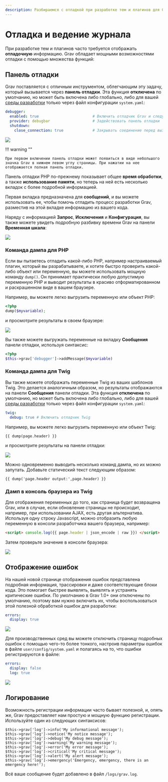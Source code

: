```yaml
---
description: Разбираемся с отладкой при разработке тем и плагинов для Grav CMS.
---
```


# Отладка и ведение журнала

При разработке тем и плагинов часто требуется отображать **отладочную** информацию. Grav обладает мощными возможностями отладки с помощью множества функций:

## Панель отладки

Grav поставляется с отличным инструментом, облегчающим эту задачу, который вызывается через **панель отладки**. Эта функция **отключена** по умолчанию, но может быть включена либо глобально, либо для вашей [среды разработки](/advanced/environment-config) только через файл конфигурации `system.yaml`:

```yaml
debugger:
  enabled: true                        # Включить отладчик Grav и следующие настройки
  provider: debugbar                   # Задействовать панель отладки
  shutdown:
    close_connection: true             # Закрывать соединение перед вызовом onShutdown(). `false` для отладки
```

![](config.png)

!!! warning ""

	При первом включении панель отладки может появиться в виде небольшого значка Grav в нижнем левом углу страницы. При нажатии на нее отображается полная панель отладки.

Панель отладки PHP по-прежнему показывает общее **время обработки**, а также **использование памяти**, но теперь на ней есть несколько вкладок с более подробной информацией.

Первая вкладка предназначена для **сообщений**, и вы можете использовать ее, чтобы помочь отладить процесс разработки Grav, разместив на этой вкладке информацию из вашего кода.

Наряду с информацией **Запрос**, **Исключения** и **Конфигурация**, вы также можете увидеть подробную разбивку времени Grav на панели **Временная шкала**:

![](timeline.png)

### Команда дампа для PHP

Если вы пытаетесь отладить какой-либо PHP, например настраиваемый плагин, который вы разрабатываете, и хотите быстро проверить какой-либо объект или переменную, вы можете использовать мощную команду `dump()`. Он принимает практически любую допустимую переменную PHP и выводит результаты в красиво отформатированном и раскрашенном виде в вашем браузере.

Например, вы можете легко выгрузить переменную или объект PHP:

```php
<?php
dump($myvariable);
```

и просмотрите результаты в своем браузере:

![](dump.png)

Вы также можете выгружать переменные на вкладку **Сообщения** панели отладки, используя синтаксис:

```php
<?php
$this->grav['debugger']->addMessage($myvariable)
```

### Команда дампа для Twig

Вы также можете отображать переменные Twig из ваших шаблонов Twig. Это делается аналогичным образом, но результаты отображаются на панели **Сообщения** панели отладки. Эта функция **отключена** по умолчанию, но может быть включена либо глобально, либо для вашей [среды разработки](/advanced/environment-config) только через файл конфигурации `system.yaml`:

```yaml
twig:
  debug: true # Включить отладчик Twig
```

Например, вы можете легко выгрузить переменную или объект Twig:


```twig
{{ dump(page.header) }}
```


и просмотрите результаты на панели отладки:

![](twig-dump.png)

Можно одновременно выводить несколько команд дампа, но их можно запутать. Добавьте статический текст следующим образом:

```twig
{{ dump('page.header output:',page.header) }}
```

### Дамп в консоль браузера из Twig

Для отображения переменных до того, как страница будет возвращена Grav, или в случае, если обновление страницы не происходит, например, при использовании AJAX, есть другая альтернатива. Используя одну строку Javascript, можно отобразить любую переменную в консоли разработчика вашего браузера, например:


```html
<script> console.log({{ page.header | json_encode | raw }}) </script>
```


Затем проверьте значение в консоли браузера:

![](console-dump.png)

## Отображение ошибок

На нашей новой странице отображения ошибок представлена ​​подробная информация, трассировки и даже соответствующие блоки кода. Это помогает быстрее выявлять, выявлять и устранять критические ошибки. По умолчанию в Grav 1.0+ они отключены по умолчанию, поэтому вам нужно включить их, чтобы воспользоваться этой полезной обработкой ошибок для разработки:

```yaml
errors:
  display: true
```

![](error.png)

Для производственных сред вы можете отключить страницу подробных ошибок с помощью чего-то более тонкого, настроив параметры ошибок в файле `user/config/system.yaml` и полагаясь на то, что ошибки регистрируются в файле:

```yaml
errors:
  display: false
  log: true
```

![](error2.png)

## Логирование

Возможность регистрации информации часто бывает полезной, и, опять же, Grav предоставляет нам простую и мощную функцию регистрации. Используйте один из следующих синтаксисов:

```twig
$this->grav['log']->info('My informational message');
$this->grav['log']->notice('My notice message');
$this->grav['log']->debug('My debug message');
$this->grav['log']->warning('My warning message');
$this->grav['log']->error('My error message');
$this->grav['log']->critical('My critical message');
$this->grav['log']->alert('My alert message');
$this->grav['log']->emergency('Emergency, emergency, there is an emergency here!');

```

Всё ваше сообщение будет добавлено в файл `/logs/grav.log`.
